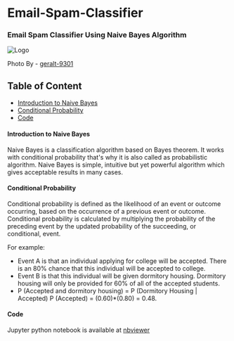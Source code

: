 # Email-Spam-Classifier

### Email Spam Classifier Using Naive Bayes Algorithm

![Logo](https://cdn.pixabay.com/photo/2014/09/28/10/38/road-sign-464657_960_720.png)

Photo By - [geralt-9301](https://pixabay.com/users/geralt-9301/)

## Table of Content
- [Introduction to Naive Bayes](#introduction-to-naive-bayes)
- [Conditional Probability](#condtional-probability)
- [Code](#code)

#### Introduction to Naive Bayes
Naive Bayes is a classification algorithm based on Bayes theorem. It works with conditional probability that's why it is also called as probabilistic algorithm. Naive Bayes is simple, intuitive but yet powerful algorithm which gives acceptable results in many cases.

#### Conditional Probability
Conditional probability is defined as the likelihood of an event or outcome occurring, based on the occurrence of a previous event or outcome. Conditional probability is calculated by multiplying the probability of the preceding event by the updated probability of the succeeding, or conditional, event. 

For example:
* Event A is that an individual applying for college will be accepted. There is an 80% chance that this individual will be accepted to college.
* Event B is that this individual will be given dormitory housing. Dormitory housing will only be provided for 60% of all of the accepted students.
* P (Accepted and dormitory housing) = P (Dormitory Housing | Accepted) P (Accepted) = (0.60)*(0.80) = 0.48.

#### Code
Jupyter python notebook is available at [nbviewer](https://nbviewer.jupyter.org/github/garooda/Email-Spam-Classifier/blob/main/email_classifier.ipynb)
